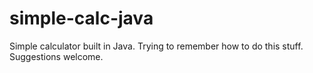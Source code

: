 # simple-calc-java
Simple calculator built in Java. Trying to remember how to do this stuff. Suggestions welcome.
